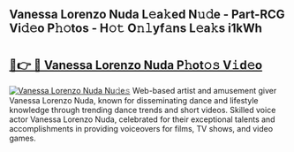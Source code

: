## Vanessa Lorenzo Nuda L𝚎a𝚔ed N𝚞𝚍e - Part-RCG Vi𝚍𝚎o P𝚑𝚘tos - H𝚘𝚝 O𝚗𝚕yf𝚊ns L𝚎a𝚔s i1kWh

# <h2><a href="http://kfdnzxi.oniu.top/?m=Vanessa+Lorenzo+Nuda">🔗👉 🔴 Vanessa Lorenzo Nuda P𝚑ot𝚘𝚜 V𝚒d𝚎o</a></h2>

[![Vanessa Lorenzo Nuda Nu𝚍e𝚜](https://i.imgur.com/0qMVB7G.gif)](http://kfdnzxi.oniu.top/?m=Vanessa+Lorenzo+Nuda)
Web-based artist and amusement giver Vanessa Lorenzo Nuda, known for disseminating dance and lifestyle knowledge through trending dance trends and short videos. Skilled voice actor Vanessa Lorenzo Nuda, celebrated for their exceptional talents and accomplishments in providing voiceovers for films, TV shows, and video games.  
